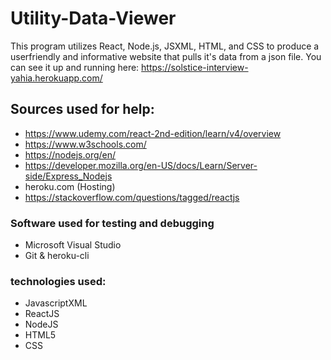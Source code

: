 # Utility-Data-Viewer

This program utilizes React, Node.js, JSXML, HTML, and CSS to produce a userfriendly and informative website that pulls it's data from a json file. 
You can see it up and running here: https://solstice-interview-yahia.herokuapp.com/

## Sources used for help:
- https://www.udemy.com/react-2nd-edition/learn/v4/overview
- https://www.w3schools.com/
- https://nodejs.org/en/
- https://developer.mozilla.org/en-US/docs/Learn/Server-side/Express_Nodejs
- heroku.com (Hosting)
- https://stackoverflow.com/questions/tagged/reactjs

### Software used for testing and debugging
- Microsoft Visual Studio 
- Git & heroku-cli

### technologies used:
- JavascriptXML
- ReactJS
- NodeJS
- HTML5
- CSS
